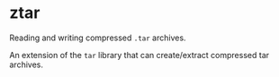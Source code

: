 # ztar

Reading and writing compressed `.tar` archives.

An extension of the `tar` library that can create/extract compressed tar archives.

